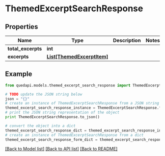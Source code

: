 # ThemedExcerptSearchResponse


## Properties
Name | Type | Description | Notes
------------ | ------------- | ------------- | -------------
**total_excerpts** | **int** |  | 
**excerpts** | [**List[ThemedExcerptItem]**](ThemedExcerptItem.md) |  | 

## Example

```python
from quedapi.models.themed_excerpt_search_response import ThemedExcerptSearchResponse

# TODO update the JSON string below
json = "{}"
# create an instance of ThemedExcerptSearchResponse from a JSON string
themed_excerpt_search_response_instance = ThemedExcerptSearchResponse.from_json(json)
# print the JSON string representation of the object
print ThemedExcerptSearchResponse.to_json()

# convert the object into a dict
themed_excerpt_search_response_dict = themed_excerpt_search_response_instance.to_dict()
# create an instance of ThemedExcerptSearchResponse from a dict
themed_excerpt_search_response_form_dict = themed_excerpt_search_response.from_dict(themed_excerpt_search_response_dict)
```
[[Back to Model list]](../README.md#documentation-for-models) [[Back to API list]](../README.md#documentation-for-api-endpoints) [[Back to README]](../README.md)


